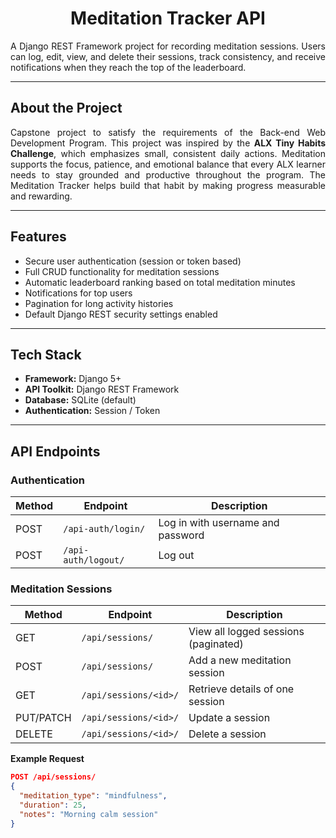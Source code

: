 
<h1 align="center">Meditation Tracker API</h1>

<p align="justify">
A Django REST Framework project for recording meditation sessions.  
Users can log, edit, view, and delete their sessions, track consistency, and receive notifications when they reach the top of the leaderboard.
</p>

---

## About the Project

<p align="justify">
Capstone project to satisfy the requirements of the Back-end Web Development Program.
This project was inspired by the <strong>ALX Tiny Habits Challenge</strong>, which emphasizes small, consistent daily actions.  
Meditation supports the focus, patience, and emotional balance that every ALX learner needs to stay grounded and productive throughout the program.  
The Meditation Tracker helps build that habit by making progress measurable and rewarding.
</p>

---

## Features

- Secure user authentication (session or token based)  
- Full CRUD functionality for meditation sessions  
- Automatic leaderboard ranking based on total meditation minutes  
- Notifications for top users  
- Pagination for long activity histories  
- Default Django REST security settings enabled  

---

## Tech Stack

- **Framework:** Django 5+  
- **API Toolkit:** Django REST Framework  
- **Database:** SQLite (default)  
- **Authentication:** Session / Token  

---

## API Endpoints

### Authentication

| Method | Endpoint | Description |
|--------|-----------|-------------|
| POST | `/api-auth/login/` | Log in with username and password |
| POST | `/api-auth/logout/` | Log out |

### Meditation Sessions

| Method | Endpoint | Description |
|--------|-----------|-------------|
| GET | `/api/sessions/` | View all logged sessions (paginated) |
| POST | `/api/sessions/` | Add a new meditation session |
| GET | `/api/sessions/<id>/` | Retrieve details of one session |
| PUT/PATCH | `/api/sessions/<id>/` | Update a session |
| DELETE | `/api/sessions/<id>/` | Delete a session |

**Example Request**
```json
POST /api/sessions/
{
  "meditation_type": "mindfulness",
  "duration": 25,
  "notes": "Morning calm session"
}
